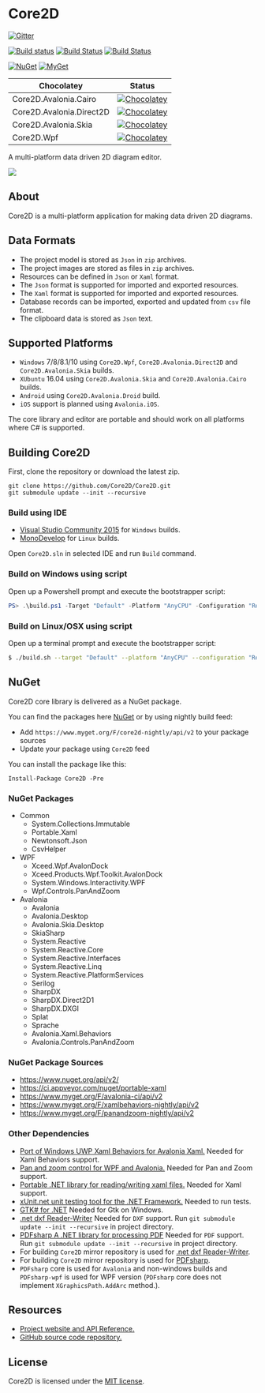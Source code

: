# Core2D

[![Gitter](https://badges.gitter.im/Join%20Chat.svg)](https://gitter.im/Core2D/Core2D?utm_source=badge&utm_medium=badge&utm_campaign=pr-badge)

[![Build status](https://ci.appveyor.com/api/projects/status/7k1e0voeit7od9bw/branch/master?svg=true)](https://ci.appveyor.com/project/wieslawsoltes/core2d/branch/master)
[![Build Status](https://travis-ci.org/Core2D/Core2D.svg?branch=master)](https://travis-ci.org/Core2D/Core2D)
[![Build Status](https://www.bitrise.io/app/0eddf30a82243ed8.svg?token=IEGVKM7S6KBI3HdecpD8Cg&branch=master)](https://www.bitrise.io/app/0eddf30a82243ed8)

[![NuGet](https://img.shields.io/nuget/v/Core2D.svg)](https://www.nuget.org/packages/Core2D) [![MyGet](https://img.shields.io/myget/core2d-nightly/vpre/Core2D.svg?label=myget)](https://www.myget.org/gallery/core2d-nightly) 

| Chocolatey                  | Status                                                                                                                                      |
|-----------------------------|---------------------------------------------------------------------------------------------------------------------------------------------|
| Core2D.Avalonia.Cairo       | [![Chocolatey](https://img.shields.io/chocolatey/v/Core2D.Avalonia.Cairo.svg)](https://chocolatey.org/packages/Core2D.Avalonia.Cairo)       | 
| Core2D.Avalonia.Direct2D    | [![Chocolatey](https://img.shields.io/chocolatey/v/Core2D.Avalonia.Direct2D.svg)](https://chocolatey.org/packages/Core2D.Avalonia.Direct2D) |
| Core2D.Avalonia.Skia        | [![Chocolatey](https://img.shields.io/chocolatey/v/Core2D.Avalonia.Skia.svg)](https://chocolatey.org/packages/Core2D.Avalonia.Skia)         |
| Core2D.Wpf                  | [![Chocolatey](https://img.shields.io/chocolatey/v/Core2D.Wpf.svg)](https://chocolatey.org/packages/Core2D.Wpf)                             |

A multi-platform data driven 2D diagram editor.

<a href='https://www.youtube.com/watch?v=P7G0kmX7EcU' target='_blank'>![](https://i.ytimg.com/vi/P7G0kmX7EcU/hqdefault.jpg)<a/>

## About

Core2D is a multi-platform application for making data driven 2D diagrams.

## Data Formats

* The project model is stored as `Json` in `zip` archives.
* The project images are stored  as files in `zip` archives.
* Resources can be defined in `Json` or `Xaml` format.
* The `Json` format is supported for imported and exported resources. 
* The `Xaml` format is supported for imported and exported resources. 
* Database records can be imported, exported and updated from `csv` file format.
* The clipboard data is stored as `Json` text.

## Supported Platforms

* `Windows` 7/8/8.1/10 using `Core2D.Wpf`, `Core2D.Avalonia.Direct2D` and `Core2D.Avalonia.Skia` builds.
* `XUbuntu` 16.04 using `Core2D.Avalonia.Skia` and `Core2D.Avalonia.Cairo` builds.
* `Android` using `Core2D.Avalonia.Droid` build.
* `iOS` support is planned using `Avalonia.iOS`.

The core library and editor are portable and should work on all platforms where C# is supported.

## Building Core2D

First, clone the repository or download the latest zip.
```
git clone https://github.com/Core2D/Core2D.git
git submodule update --init --recursive
```

### Build using IDE

* [Visual Studio Community 2015](https://www.visualstudio.com/en-us/products/visual-studio-community-vs.aspx) for `Windows` builds.
* [MonoDevelop](http://www.monodevelop.com/) for `Linux` builds.

Open `Core2D.sln` in selected IDE and run `Build` command.

### Build on Windows using script

Open up a Powershell prompt and execute the bootstrapper script:
```PowerShell
PS> .\build.ps1 -Target "Default" -Platform "AnyCPU" -Configuration "Release"
```

### Build on Linux/OSX using script

Open up a terminal prompt and execute the bootstrapper script:
```Bash
$ ./build.sh --target "Default" --platform "AnyCPU" --configuration "Release"
```

## NuGet

Core2D core library is delivered as a NuGet package.

You can find the packages here [NuGet](https://www.nuget.org/packages/Core2D/) or by using nightly build feed:
* Add `https://www.myget.org/F/core2d-nightly/api/v2` to your package sources
* Update your package using `Core2D` feed

You can install the package like this:

`Install-Package Core2D -Pre`

### NuGet Packages

* Common
  * System.Collections.Immutable
  * Portable.Xaml
  * Newtonsoft.Json
  * CsvHelper
* WPF
  * Xceed.Wpf.AvalonDock
  * Xceed.Products.Wpf.Toolkit.AvalonDock
  * System.Windows.Interactivity.WPF
  * Wpf.Controls.PanAndZoom
* Avalonia
  * Avalonia
  * Avalonia.Desktop
  * Avalonia.Skia.Desktop
  * SkiaSharp
  * System.Reactive
  * System.Reactive.Core
  * System.Reactive.Interfaces
  * System.Reactive.Linq
  * System.Reactive.PlatformServices
  * Serilog
  * SharpDX
  * SharpDX.Direct2D1
  * SharpDX.DXGI
  * Splat
  * Sprache
  * Avalonia.Xaml.Behaviors
  * Avalonia.Controls.PanAndZoom

### NuGet Package Sources

* https://www.nuget.org/api/v2/
* https://ci.appveyor.com/nuget/portable-xaml
* https://www.myget.org/F/avalonia-ci/api/v2
* https://www.myget.org/F/xamlbehaviors-nightly/api/v2
* https://www.myget.org/F/panandzoom-nightly/api/v2

### Other Dependencies

* [Port of Windows UWP Xaml Behaviors for Avalonia Xaml.](https://github.com/XamlBehaviors/XamlBehaviors) Needed for Xaml Behaviors support.
* [Pan and zoom control for WPF and Avalonia.](https://github.com/wieslawsoltes/MatrixPanAndZoomDemo) Needed for Pan and Zoom support.
* [Portable .NET library for reading/writing xaml files.](https://github.com/cwensley/Portable.Xaml) Needed for Xaml support.
* [xUnit.net unit testing tool for the .NET Framework.](https://github.com/xunit/xunit) Needed to run tests.
* [GTK# for .NET](http://www.mono-project.com/download/#download-win) Needed for Gtk on Windows.
* [.net dxf Reader-Writer](http://netdxf.codeplex.com/) Needed for `DXF` support. Run `git submodule update --init --recursive` in project directory.
* [PDFsharp A .NET library for processing PDF](https://github.com/empira/PDFsharp) Needed for `PDF` support. Run `git submodule update --init --recursive` in project directory.
* For building `Core2D` mirror repository is used for [.net dxf Reader-Writer](https://github.com/Core2D/netdxf).
* For building `Core2D` mirror repository is used for [PDFsharp](https://github.com/Core2D/PDFsharp). 
* `PDFsharp` core is used for `Avalonia` and non-windows builds and `PDFsharp-wpf` is used for WPF version (`PDFsharp` core does not implement `XGraphicsPath.AddArc` method.).

## Resources

* [Project website and API Reference.](http://core2d.github.io/)
* [GitHub source code repository.](https://github.com/Core2D/Core2D)

## License

Core2D is licensed under the [MIT license](LICENSE.TXT).
